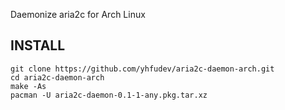 Daemonize aria2c for Arch Linux

## INSTALL

```
git clone https://github.com/yhfudev/aria2c-daemon-arch.git
cd aria2c-daemon-arch
make -As
pacman -U aria2c-daemon-0.1-1-any.pkg.tar.xz

```
